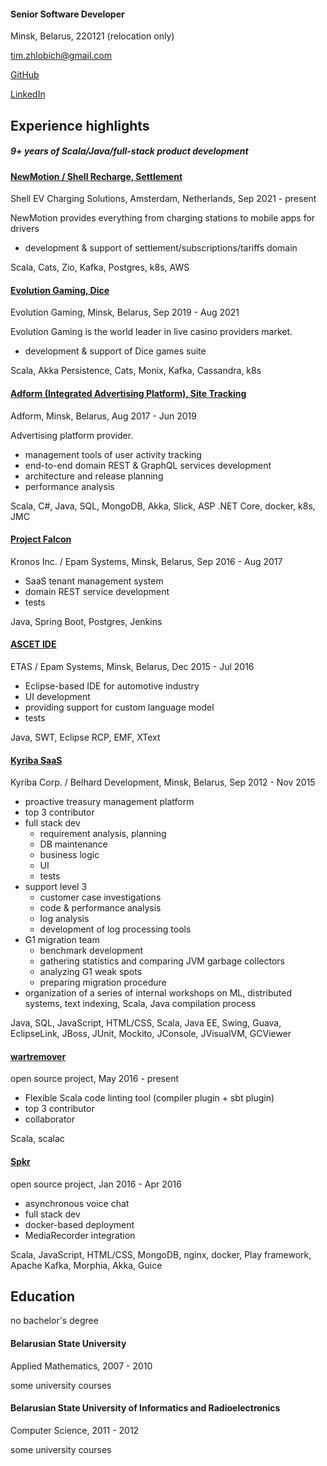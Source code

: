 
#### Senior Software Developer

Minsk, Belarus, 220121 (relocation only)

[tim.zhlobich@gmail.com](mailto:tim.zhlobich@gmail.com)

[GitHub](http://github.com/tim-zh)

[LinkedIn](http://www.linkedin.com/in/timzh)

## Experience highlights

##### 9+ years of Scala/Java/full-stack product development

#### [NewMotion / Shell Recharge, Settlement](https://newmotion.com)

Shell EV Charging Solutions, Amsterdam, Netherlands, Sep 2021 - present

NewMotion provides everything from charging stations to mobile apps for drivers

- development & support of settlement/subscriptions/tariffs domain

Scala, Cats, Zio, Kafka, Postgres, k8s, AWS

#### [Evolution Gaming, Dice](https://www.evolutiongaming.com/)

Evolution Gaming, Minsk, Belarus, Sep 2019 - Aug 2021

Evolution Gaming is the world leader in live casino providers market.

- development & support of Dice games suite

Scala, Akka Persistence, Cats, Monix, Kafka, Cassandra, k8s

#### [Adform (Integrated Advertising Platform), Site Tracking](https://site.adform.com/)

Adform, Minsk, Belarus, Aug 2017 - Jun 2019

Advertising platform provider.

- management tools of user activity tracking
- end-to-end domain REST & GraphQL services development
- architecture and release planning
- performance analysis

Scala, C#, Java, SQL, MongoDB, Akka, Slick, ASP .NET Core, docker, k8s, JMC

#### [Project Falcon](https://www.kronos.com/)

Kronos Inc. / Epam Systems, Minsk, Belarus, Sep 2016 - Aug 2017

- SaaS tenant management system
- domain REST service development
- tests

Java, Spring Boot, Postgres, Jenkins

#### [ASCET IDE](http://www.etas.com/)

ETAS / Epam Systems, Minsk, Belarus, Dec 2015 - Jul 2016

- Eclipse-based IDE for automotive industry
- UI development
- providing support for custom language model
- tests

Java, SWT, Eclipse RCP, EMF, XText

#### [Kyriba SaaS](http://www.kyriba.com/)

Kyriba Corp. / Belhard Development, Minsk, Belarus, Sep 2012 - Nov 2015

- proactive treasury management platform
- top 3 contributor
- full stack dev
    - requirement analysis, planning
    - DB maintenance
    - business logic
    - UI
    - tests
- support level 3
    - customer case investigations
    - code & performance analysis
    - log analysis
    - development of log processing tools
- G1 migration team
    - benchmark development
    - gathering statistics and comparing JVM garbage collectors
    - analyzing G1 weak spots
    - preparing migration procedure
- organization of a series of internal workshops on ML, distributed systems, text indexing, Scala, Java compilation process

Java, SQL, JavaScript, HTML/CSS, Scala, Java EE, Swing, Guava, EclipseLink, JBoss, JUnit, Mockito, JConsole, JVisualVM, GCViewer

#### [wartremover](https://github.com/tim-zh/wartremover)

open source project, May 2016 - present

- Flexible Scala code linting tool (compiler plugin + sbt plugin)
- top 3 contributor
- collaborator

Scala, scalac

#### [Spkr](https://github.com/tim-zh/spkr)

open source project, Jan 2016 - Apr 2016

- asynchronous voice chat
- full stack dev
- docker-based deployment
- MediaRecorder integration

Scala, JavaScript, HTML/CSS, MongoDB, nginx, docker, Play framework, Apache Kafka, Morphia, Akka, Guice

## Education

no bachelor's degree

#### Belarusian State University

Applied Mathematics, 2007 - 2010

some university courses

#### Belarusian State University of Informatics and Radioelectronics

Computer Science, 2011 - 2012

some university courses
